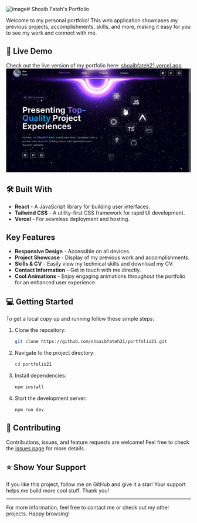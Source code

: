 ![image](https://github.com/user-attachments/assets/e02ca863-6eb5-40f1-8767-66143c3246c5)# Shoaib Fateh's Portfolio

Welcome to my personal portfolio! This web application showcases my previous projects, accomplishments, skills, and more, making it easy for you to see my work and connect with me.

## 🚀 Live Demo

Check out the live version of my portfolio here: [shoaibfateh21.vercel.app](https://shoaibfateh21.vercel.app)
<img src="./preview.png" alt="preview" />

## 🛠 Built With

- **React** - A JavaScript library for building user interfaces.
- **Tailwind CSS** - A utility-first CSS framework for rapid UI development.
- **Vercel** - For seamless deployment and hosting.

## Key Features

- **Responsive Design** - Accessible on all devices.
- **Project Showcase** - Display of my previous work and accomplishments.
- **Skills & CV** - Easily view my technical skills and download my CV.
- **Contact Information** - Get in touch with me directly.
- **Cool Animations** - Enjoy engaging animations throughout the portfolio for an enhanced user experience.

## 💻 Getting Started

To get a local copy up and running follow these simple steps:

1. Clone the repository:

   ```bash
   git clone https://github.com/shoaibfateh21/portfolio21.git
   ```

2. Navigate to the project directory:
   ```bash
   cd portfolio21
   ```
3. Install dependencies:
   ```bash
   npm install
   ```
4. Start the development server:
   ```bash
   npm run dev
   ```

## 🤝 Contributing

Contributions, issues, and feature requests are welcome! Feel free to check the [issues page](https://github.com/shoaibfateh21/portfolio21/issues) for more details.

## ⭐️ Show Your Support

If you like this project, follow me on GitHub and give it a star! Your support helps me build more cool stuff. Thank you!

---

For more information, feel free to contact me or check out my other projects. Happy browsing!
